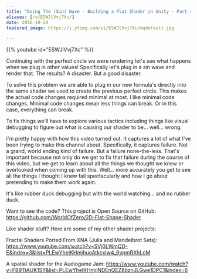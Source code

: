```yaml
---
title: "Doing The (Sin) Wave - Building a Flat Shader in Unity - Part 4"
aliases: [/v/ESWJlVvj7Xc/]
date: 2016-10-20
featured_image: https://i.ytimg.com/vi/ESWJlVvj7Xc/mqdefault.jpg

---
```


{{% youtube id="ESWJlVvj7Xc" %}}

Continuing with the perfect circle we were rendering let's see what happens when we plug in other values! Specifically let's plug in a sin wave and render that. The results? A disaster. But a good disaster.

To solve this problem we are able to plug in our new formula's directly into the same shader we used to create the previous perfect circle. This makes the actual code changes required minimal at most. I like minimal code changes. Minimal code changes mean less things can break. Or in this case, everything can break.

To fix things we'll have to explore various tactics including things like visual debugging to figure out what is causing our shader to be... well... wrong.

I'm pretty happy with how this video turned out. It captures a lot of what I've been trying to make this channel about. Specifically, it captures failure. Not a grand, world ending kind of failure. But a failure none-the-less. That's important because not only do we get to fix that failure during the course of this video, but we get to learn about all the things we thought we knew or overlooked when coming up with this. Well... more accurately you get to see all the things I thought I knew fail spectacularly and how I go about pretending to make them work again.

It's like rubber duck debugging but with the world watching... and no rubber duck.

Want to see the code? This project is Open Source on GitHub: https://github.com/WorldOfZero/2D-Flat-Shape-Shader

Like shader stuff? Here are some of my other shader projects:

Fractal Shaders Ported From XNA (Julia and Mandelbrot Sets): https://www.youtube.com/watch?v=SVj0LWmQD-E&index=3&list=PLEwYhelKHmihuoAtkcxIw4_6vpmRXhLcM

A spatial shader for the Audiogame Jam: https://www.youtube.com/watch?v=FB9TtAUK1SY&list=PLEwYhelKHmijNDEnQEZ8bznJLGwe1DPC1&index=6